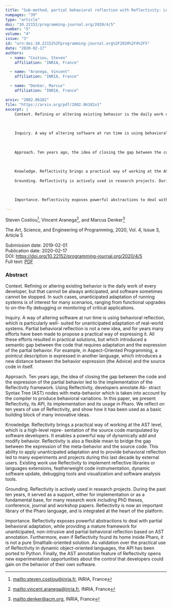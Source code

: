 ```yaml
---
title: "Sub-method, partial behavioral reflection with Reflectivity: Looking back on 10 years of use"
numpages: "39"
type: "article"
doi: "10.22152/programming-journal.org/2020/4/5"
number: "5"
volume: "4"
issue: "3"
id: "urn:doi:10.22152%2Fprogramming-journal.org%2F2020%2F4%2F5"
date: "2020-02-17"
authors: 
  - name: "Costiou, Steven"
    affiliation: "INRIA, France"

  - name: "Aranega, Vincent"
    affiliation: "INRIA, France"

  - name: "Denker, Marcus"
    affiliation: "INRIA, France"

arxiv: "2002.06182"
file: "https://arxiv.org/pdf/2002.06182v1"
excerpt: |
    Context. Refining or altering existing behavior is the daily work of every developer, but that cannot be always anticipated, and software sometimes cannot be stopped. In such cases, unanticipated adaptation of running systems is of interest for many scenarios, ranging from functional upgrades to on-the-fly debugging or monitoring of critical applications.
    
    
    
    Inquiry. A way of altering software at run time is using behavioral reflection, which is particularly well- suited for unanticipated adaptation of real-world systems. Partial behavioral reflection is not a new idea, and for years many efforts have been made to propose a practical way of expressing it. All these efforts resulted in practical solutions, but which introduced a semantic gap between the code that requires adaptation and the expression of the partial behavior. For example, in Aspect-Oriented Programming, a pointcut description is expressed in another language, which introduces a new distance between the behavior expression (the Advice) and the source code in itself.
    
    
    
    Approach. Ten years ago, the idea of closing the gap between the code and the expression of the partial behavior led to the implementation of the Reflectivity framework. Using Reflectivity, developers annotate Ab- stract Syntax Tree (AST) nodes with meta-behavior which is taken into account by the compiler to produce behavioral variations. In this paper, we present Reflectivity, its API, its implementation and its usage in Pharo. We reflect on ten years of use of Reflectivity, and show how it has been used as a basic building block of many innovative ideas.
    
    
    
    Knowledge. Reflectivity brings a practical way of working at the AST level, which is a high-level repre- sentation of the source code manipulated by software developers. It enables a powerful way of dynamically add and modify behavior. Reflectivity is also a flexible mean to bridge the gap between the expression of the meta-behavior and the source code. This ability to apply unanticipated adaptation and to provide behavioral reflection led to many experiments and projects during this last decade by external users. Existing work use Reflectivity to implement reflective libraries or languages extensions, featherweight code instrumentation, dynamic software update, debugging tools and visualization and software analysis tools.
    
    Grounding. Reflectivity is actively used in research projects. During the past ten years, it served as a support, either for implementation or as a fundamental base, for many research work including PhD theses, conference, journal and workshop papers. Reflectivity is now an important library of the Pharo language, and is integrated at the heart of the platform.
    
    
    
    Importance. Reflectivity exposes powerful abstractions to deal with partial behavioral adaptation, while providing a mature framework for unanticipated, non-intrusive and partial behavioral reflection based on AST annotation. Furthermore, even if Reflectivity found its home inside Pharo, it is not a pure Smalltalk-oriented solution. As validation over the practical use of Reflectivity in dynamic object-oriented languages, the API has been ported to Python. Finally, the AST annotation feature of Reflectivity opens new experimentation opportunities about the control that developers could gain on the behavior of their own software.

---
```

Steven Costiou[^1], Vincent Aranega[^2], and Marcus Denker[^3]

The Art, Science, and Engineering of Programming, 2020, Vol. 4, Issue 3, Article 5

Submission date: 2019-02-01  
Publication date: 2020-02-17  
DOI: <https://doi.org/10.22152/programming-journal.org/2020/4/5>  
Full text: [PDF](https://arxiv.org/pdf/2002.06182v1)  


### Abstract
Context. Refining or altering existing behavior is the daily work of every developer, but that cannot be always anticipated, and software sometimes cannot be stopped. In such cases, unanticipated adaptation of running systems is of interest for many scenarios, ranging from functional upgrades to on-the-fly debugging or monitoring of critical applications.



Inquiry. A way of altering software at run time is using behavioral reflection, which is particularly well- suited for unanticipated adaptation of real-world systems. Partial behavioral reflection is not a new idea, and for years many efforts have been made to propose a practical way of expressing it. All these efforts resulted in practical solutions, but which introduced a semantic gap between the code that requires adaptation and the expression of the partial behavior. For example, in Aspect-Oriented Programming, a pointcut description is expressed in another language, which introduces a new distance between the behavior expression (the Advice) and the source code in itself.



Approach. Ten years ago, the idea of closing the gap between the code and the expression of the partial behavior led to the implementation of the Reflectivity framework. Using Reflectivity, developers annotate Ab- stract Syntax Tree (AST) nodes with meta-behavior which is taken into account by the compiler to produce behavioral variations. In this paper, we present Reflectivity, its API, its implementation and its usage in Pharo. We reflect on ten years of use of Reflectivity, and show how it has been used as a basic building block of many innovative ideas.



Knowledge. Reflectivity brings a practical way of working at the AST level, which is a high-level repre- sentation of the source code manipulated by software developers. It enables a powerful way of dynamically add and modify behavior. Reflectivity is also a flexible mean to bridge the gap between the expression of the meta-behavior and the source code. This ability to apply unanticipated adaptation and to provide behavioral reflection led to many experiments and projects during this last decade by external users. Existing work use Reflectivity to implement reflective libraries or languages extensions, featherweight code instrumentation, dynamic software update, debugging tools and visualization and software analysis tools.

Grounding. Reflectivity is actively used in research projects. During the past ten years, it served as a support, either for implementation or as a fundamental base, for many research work including PhD theses, conference, journal and workshop papers. Reflectivity is now an important library of the Pharo language, and is integrated at the heart of the platform.



Importance. Reflectivity exposes powerful abstractions to deal with partial behavioral adaptation, while providing a mature framework for unanticipated, non-intrusive and partial behavioral reflection based on AST annotation. Furthermore, even if Reflectivity found its home inside Pharo, it is not a pure Smalltalk-oriented solution. As validation over the practical use of Reflectivity in dynamic object-oriented languages, the API has been ported to Python. Finally, the AST annotation feature of Reflectivity opens new experimentation opportunities about the control that developers could gain on the behavior of their own software.


[^1]: <mailto:steven.costiou@inria.fr>, INRIA, France
[^2]: <mailto:vincent.aranega@inria.fr>, INRIA, France
[^3]: <mailto:denker@acm.org>, INRIA, France
